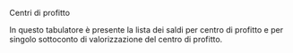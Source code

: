 Centri di profitto

In questo tabulatore è presente la lista dei saldi per centro di profitto e per singolo sottoconto di valorizzazione del centro di profitto.






